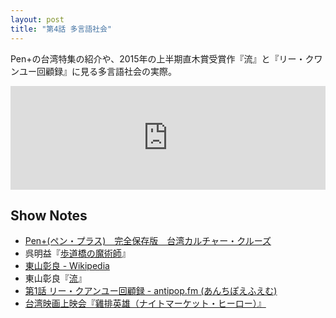```yaml
---
layout: post
title: "第4話 多言語社会"
---
```


Pen+の台湾特集の紹介や、2015年の上半期直木賞受賞作『流』と『リー・クワンユー回顧録』に見る多言語社会の実際。

<iframe width="100%" height="166" scrolling="no" frameborder="no" src="https://w.soundcloud.com/player/?url=https%3A//api.soundcloud.com/tracks/234802131&amp;color=ff5500&amp;auto_play=false&amp;hide_related=false&amp;show_comments=true&amp;show_user=true&amp;show_reposts=false"></iframe>

## Show Notes

  * [Pen+(ペン・プラス)　完全保存版　台湾カルチャー・クルーズ](http://www.amazon.co.jp/dp/B01781HS0I/ref=nosim/antipop-22)
  * 呉明益『[歩道橋の魔術師](http://www.amazon.co.jp/dp/4560090394/ref=nosim/antipop-22)』
  * [東山彰良 - Wikipedia](https://ja.wikipedia.org/wiki/%E6%9D%B1%E5%B1%B1%E5%BD%B0%E8%89%AF)
  * 東山彰良『[流](http://www.amazon.co.jp/dp/B00XVAKEQG/ref=nosim/antipop-22)』
  * [第1話 リー・クアンユー回顧録 - antipop.fm (あんちぽえふえむ)](http://antipop.fm/1/)
  * [台湾映画上映会『雞排英雄（ナイトマーケット・ヒーロー）』](http://peatix.com/event/119961)
